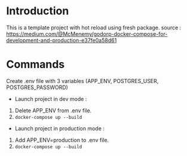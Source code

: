 # Introduction

This is a template project with hot reload using fresh package.
source : https://medium.com/@McMenemy/godorp-docker-compose-for-development-and-production-e37fe0a58d61

# Commands

Create .env file with 3 variables (APP_ENV, POSTGRES_USER, POSTGRES_PASSWORD)

- Launch project in dev mode :

1. Delete APP_ENV from .env file.
2. `docker-compose up --build`

- Launch project in production mode :

1. Add APP_ENV=production to .env file.
2. `docker-compose up --build`
